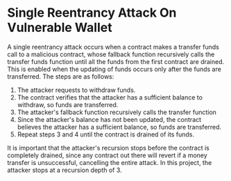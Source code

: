 # Single Reentrancy Attack On Vulnerable Wallet

A single reentrancy attack occurs when a contract makes a transfer funds call to a malicious contract, whose fallback function recursively calls the transfer funds function until all the funds from the first contract are drained. This is enabled when the updating of funds occurs only after the funds are transferred. The steps are as follows:
1. The attacker requests to withdraw funds.
2. The contract verifies that the attacker has a sufficient balance to withdraw, so funds are transferred. 
3. The attacker's fallback function recursively calls the transfer function
4. Since the attacker's balance has not been updated, the contract believes the attacker has a sufficient balance, so funds are transferred.
5. Repeat steps 3 and 4 until the contract is drained of its funds.

It is important that the attacker's recursion stops before the contract is completely drained, since any contract out there will revert if a money transfer is unsuccessful, cancelling the entire attack.
In this project, the attacker stops at a recursion depth of 3. 
